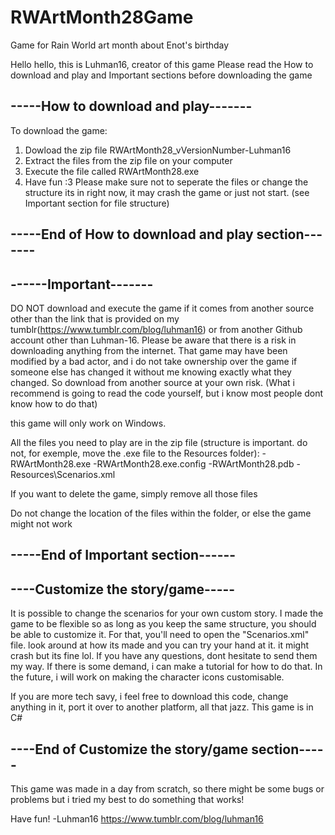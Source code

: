 # RWArtMonth28Game
Game for Rain World art month about Enot's birthday

Hello hello, this is Luhman16, creator of this game
Please read the How to download and play and Important sections before downloading the game

## -----How to download and play-------
To download the game:
  1. Dowload the zip file RWArtMonth28_vVersionNumber-Luhman16
  2. Extract the files from the zip file on your computer
  3. Execute the file called RWArtMonth28.exe
  4. Have fun :3
Please make sure not to seperate the files or change the structure its in right now, it may crash the game or just not start.
(see Important section for file structure)
## -----End of How to download and play section-------

## ------Important-------
DO NOT download and execute the game if it comes from another source other than the link that is provided on my tumblr(https://www.tumblr.com/blog/luhman16) or from another Github account other than Luhman-16. Please be aware that there is a risk in downloading anything from the internet. That game may have been modified by a bad actor, and i do not take ownership over the game if someone else has changed it without me knowing exactly what they changed. So download from another source at your own risk.
(What i recommend is going to read the code yourself, but i know most people dont know how to do that)

this game will only work on Windows.

All the files you need to play are in the zip file (structure is important. do not, for exemple, move the .exe file to the Resources folder):
-RWArtMonth28.exe
-RWArtMonth28.exe.config
-RWArtMonth28.pdb
-Resources\Scenarios.xml

If you want to delete the game, simply remove all those files

Do not change the location of the files within the folder, or else the game might not work
## -----End of Important section------


## ----Customize the story/game-----
It is possible to change the scenarios for your own custom story. I made the game to be flexible so as long as you keep the same structure, you should be able to customize it.
For that, you'll need to open the "Scenarios.xml" file. look around at how its made and you can try your hand at it. it might crash but its fine lol. If you have any questions, dont hesitate to send them my way.
If there is some demand, i can make a tutorial for how to do that.
In the future, i will work on making the character icons customisable.

If you are more tech savy, i feel free to download this code, change anything in it, port it over to another platform, all that jazz.
This game is in C#
## ----End of Customize the story/game section-----

This game was made in a day from scratch, so there might be some bugs or problems but i tried my best to do something that works!

Have fun!
-Luhman16
https://www.tumblr.com/blog/luhman16
